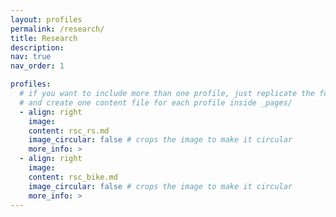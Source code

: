 ```yaml
---
layout: profiles
permalink: /research/
title: Research
description: 
nav: true
nav_order: 1

profiles:
  # if you want to include more than one profile, just replicate the following block
  # and create one content file for each profile inside _pages/
  - align: right
    image: 
    content: rsc_rs.md
    image_circular: false # crops the image to make it circular
    more_info: >
  - align: right
    image: 
    content: rsc_bike.md
    image_circular: false # crops the image to make it circular
    more_info: >
---
```


